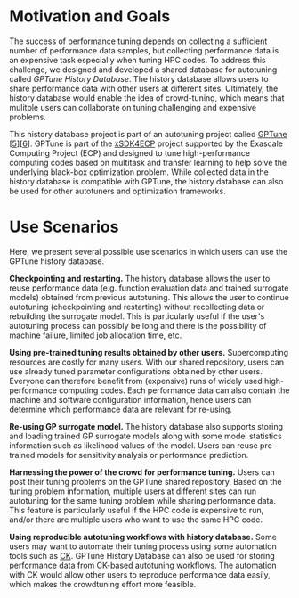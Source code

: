 # Motivation and Goals

The success of performance tuning depends on collecting a sufficient number of performance data samples, but collecting performance data is an expensive task especially when tuning HPC codes.
To address this challenge, we designed and developed a shared database for autotuning called *GPTune History Database*.
The history database allows users to share performance data with other users at different sites.
Ultimately, the history database would enable the idea of crowd-tuning, which means that mulitple users can collaborate on tuning challenging and expensive problems.

This history database project is part of an autotuning project called [GPTune](https://github.com/gptune/GPTune) [[5](references.md)][[6](references.md)].
GPTune is part of the [xSDK4ECP](https://xsdk.info/ecp) project supported by the Exascale Computing Project (ECP) and designed to tune high-performance computing codes based on multitask and transfer learning to help solve the underlying black-box optimization problem.
While collected data in the history database is compatible with GPTune, the history database can also be used for other autotuners and optimization frameworks.

# Use Scenarios

Here, we present several possible use scenarios in which users can use the GPTune history database.

**Checkpointing and restarting.**
The history database allows the user to reuse performance data (e.g. function evaluation data and trained surrogate models) obtained from previous autotuning.
This allows the user to continue autotuning (checkpointing and restarting) without recollecting data or rebuilding the surrogate model.
This is particularly useful if the user's autotuning process can possibly be long and there is the possibility of machine failure, limited job allocation time, etc.

**Using pre-trained tuning results obtained by other users.**
Supercomputing resources are costly for many users.
With our shared repository, users can use already tuned parameter configurations obtained by other users.
Everyone can therefore benefit from (expensive) runs of widely used high-performance computing codes.
Each performance data can also contain the machine and software configuration information, hence users can determine which performance data are relevant for re-using.

**Re-using GP surrogate model.**
The history database also supports storing and loading trained GP surrogate models along with some model statistics information such as likelihood values of the model.
Users can reuse pre-trained models for sensitivity analysis or performance prediction.

**Harnessing the power of the crowd for performance tuning.**
Users can post their tuning problems on the GPTune shared repository.
Based on the tuning problem information, multiple users at different sites can run autotuning for the same tuning problem while sharing performance data.
This feature is particularly useful if the HPC code is expensive to run, and/or there are multiple users who want to use the same HPC code.

**Using reproducible autotuning workflows with history database.**
Some users may want to automate their tuning process using some automation tools such as [CK](https://cknowledge.io).
GPTune History Database can also be used for storing performance data from CK-based autotuning workflows.
The automation with CK would allow other users to reproduce performance data easily, which makes the crowdtuning effort more feasible.

